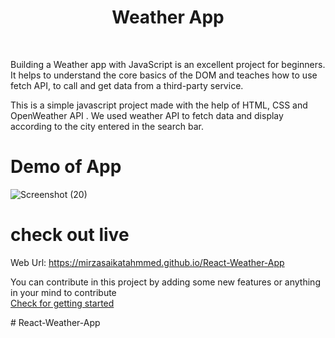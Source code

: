 # <h1 align="center">Weather App</h1>

<br>

Building a Weather app with JavaScript is an excellent project for beginners. It helps to understand the core basics of the DOM and teaches how to use fetch API, to call and get data from a third-party service.<br>

This is a simple javascript project made with the help of HTML, CSS and OpenWeather API . We used weather API to fetch data and display according to the city entered in the search bar.



# Demo of App

![Screenshot (20)](https://user-images.githubusercontent.com/90332218/194750372-b524eec3-5ef9-4f0c-b82b-770ec8850fc1.png)


# check out live 
Web Url: https://mirzasaikatahmmed.github.io/React-Weather-App

You can contribute in this project by adding some new features or anything in your mind to contribute <br>
[Check for getting started](https://github.com/mirzasaikatahmmed/React-Weather-App/blob/main/CONTRIBUTING.md)

#   R e a c t - W e a t h e r - A p p  
 